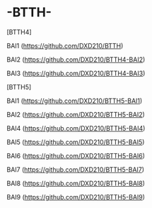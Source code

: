 # -BTTH-
[BTTH4] 

BAI1 (https://github.com/DXD210/BTTH)

BAI2 (https://github.com/DXD210/BTTH4-BAI2)

BAI3 (https://github.com/DXD210/BTTH4-BAI3)

[BTTH5]

BAI1 (https://github.com/DXD210/BTTH5-BAI1)

BAI2 (https://github.com/DXD210/BTTH5-BAI2)

BAI4 (https://github.com/DXD210/BTTH5-BAI4)

BAI5 (https://github.com/DXD210/BTTH5-BAI5)

BAI6 (https://github.com/DXD210/BTTH5-BAI6)

BAI7 (https://github.com/DXD210/BTTH5-BAI7)

BAI8 (https://github.com/DXD210/BTTH5-BAI8)

BAI9 (https://github.com/DXD210/BTTH5-BAI9)
